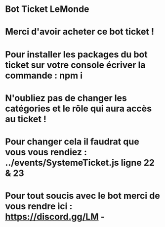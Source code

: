 # Bot Ticket LeMonde 
# Merci d'avoir acheter ce bot ticket !
# Pour installer les packages du bot ticket sur votre console écriver la commande : npm i
# N'oubliez pas de changer les catégories et le rôle qui aura accès au ticket !
# Pour changer cela il faudrat que vous vous rendiez : ../events/SystemeTicket.js ligne 22 & 23
# Pour tout soucis avec le bot merci de vous rendre ici : https://discord.gg/LM - 
